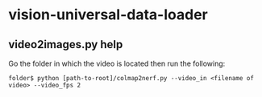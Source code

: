 # vision-universal-data-loader



## video2images.py help
Go the folder in which the video is located then run the following:
```
folder$ python [path-to-root]/colmap2nerf.py --video_in <filename of video> --video_fps 2
```
